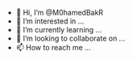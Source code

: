 - 👋 Hi, I’m @M0hamedBakR
- 👀 I’m interested in ...
- 🌱 I’m currently learning ...
- 💞️ I’m looking to collaborate on ...
- 📫 How to reach me ...

<!---
M0hamedBakR/M0hamedBakR is a ✨ special ✨ repository because its `README.md` (this file) appears on your GitHub profile.
You can click the Preview link to take a look at your changes.
--->
